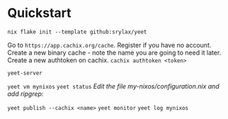 # Quickstart
`nix flake init --template github:srylax/yeet`


Go to `https://app.cachix.org/cache`. Register if you have no account.
Create a new binary cache - note the name you are going to need it later.
Create a new authtoken on cachix.
`cachix authtoken <token>`


`yeet-server`

`yeet vm mynixos`
`yeet status`
*Edit the file my-nixos/configuration.nix and add ripgrep*:

`yeet publish --cachix <name>`
`yeet monitor`
`yeet log mynixos`
